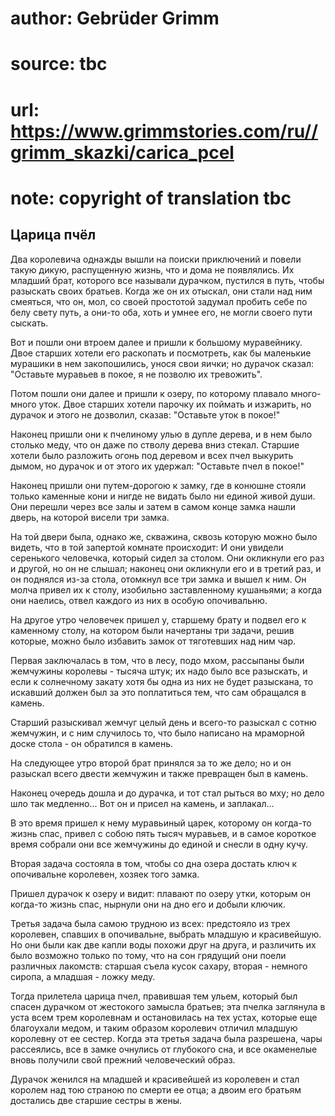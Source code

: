 # author: Gebrüder Grimm
# source: tbc
# url: https://www.grimmstories.com/ru//grimm_skazki/carica_pcel
# note: copyright of translation tbc

## Царица пчёл 

Два королевича однажды вышли на поиски приключений и повели такую дикую,
распущенную жизнь, что и дома не появлялись. Их младший брат, которого
все называли дурачком, пустился в путь, чтобы разыскать своих братьев.
Когда же он их отыскал, они стали над ним смеяться, что он, мол, со
своей простотой задумал пробить себе по белу свету путь, а они-то оба,
хоть и умнее его, не могли своего пути сыскать.

Вот и пошли они втроем далее и пришли к большому муравейнику. Двое
старших хотели его раскопать и посмотреть, как бы маленькие мурашики в
нем закопошились, унося свои яички; но дурачок сказал: "Оставьте
муравьев в покое, я не позволю их тревожить".

Потом пошли они далее и пришли к озеру, по которому плавало много-много
уток. Двое старших хотели парочку их поймать и изжарить, но дурачок и
этого не дозволил, сказав: "Оставьте уток в покое!"

Наконец пришли они к пчелиному улью в дупле дерева, и в нем было столько
меду, что он даже по стволу дерева вниз стекал. Старшие хотели было
разложить огонь под деревом и всех пчел выкурить дымом, но дурачок и от
этого их удержал: "Оставьте пчел в покое!"

Наконец пришли они путем-дорогою к замку, где в конюшне стояли только
каменные кони и нигде не видать было ни единой живой души. Они перешли
через все залы и затем в самом конце замка нашли дверь, на которой
висели три замка.

На той двери была, однако же, скважина, сквозь которую можно было
видеть, что в той запертой комнате происходит: И они увидели серенького
человечка, который сидел за столом. Они окликнули его раз и другой, но
он не слышал; наконец они окликнули его и в третий раз, и он поднялся
из-за стола, отомкнул все три замка и вышел к ним. Он молча привел их к
столу, изобильно заставленному кушаньями; а когда они наелись, отвел
каждого из них в особую опочивальню.

На другое утро человечек пришел у, старшему брату и подвел его к
каменному столу, на котором были начертаны три задачи, решив которые,
можно было избавить замок от тяготевших над ним чар.

Первая заключалась в том, что в лесу, подо мхом, рассыпаны были
жемчужины королевы - тысяча штук; их надо было все разыскать, и если к
солнечному закату хотя бы одна из них не будет разыскана, то искавший
должен был за это поплатиться тем, что сам обращался в камень.

Старший разыскивал жемчуг целый день и всего-то разыскал с сотню
жемчужин, и с ним случилось то, что было написано на мраморной доске
стола - он обратился в камень.

На следующее утро второй брат принялся за то же дело; но и он разыскал
всего двести жемчужин и также превращен был в камень.

Наконец очередь дошла и до дурачка, и тот стал рыться во мху; но дело
шло так медленно... Вот он и присел на камень, и заплакал...

В это время пришел к нему муравьиный царек, которому он когда-то жизнь
спас, привел с собою пять тысяч муравьев, и в самое короткое время
собрали они все жемчужины до единой и снесли в одну кучу.

Вторая задача состояла в том, чтобы со дна озера достать ключ к
опочивальне королевен, хозяек того замка.

Пришел дурачок к озеру и видит: плавают по озеру утки, которым он
когда-то жизнь спас, нырнули они на дно его и добыли ключик.

Третья задача была самою трудною из всех: предстояло из трех королевен,
спавших в опочивальне, выбрать младшую и красивейшую. Но они были как
две капли воды похожи друг на друга, и различить их было возможно только
по тому, что на сон грядущий они поели различных лакомств: старшая съела
кусок сахару, вторая - немного сиропа, а младшая - ложку меду.

Тогда прилетела царица пчел, правившая тем ульем, который был спасен
дурачком от жестокого замысла братьев; эта пчелка заглянула в уста всем
трем королевнам и остановилась на тех устах, которые еще благоухали
медом, и таким образом королевич отличил младшую королевну от ее сестер.
Когда эта третья задача была разрешена, чары рассеялись, все в замке
очнулись от глубокого сна, и все окаменелые вновь получили свой прежний
человеческий образ.

Дурачок женился на младшей и красивейшей из королевен и стал королем над
тою страною по смерти ее отца; а двоим его братьям достались две старшие
сестры в жены.
